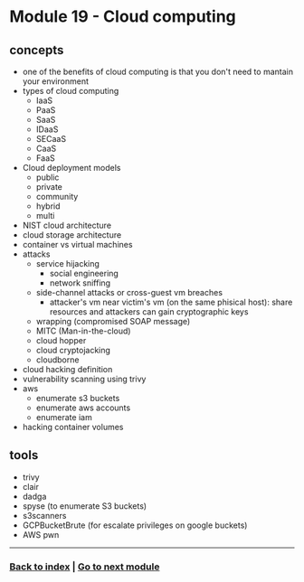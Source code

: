 # Module 19 - Cloud computing

## concepts
- one of the benefits of cloud computing is that you don't need to mantain your environment
- types of cloud computing
    - IaaS
    - PaaS
    - SaaS
    - IDaaS
    - SECaaS
    - CaaS
    - FaaS
- Cloud deployment models
    - public
    - private
    - community
    - hybrid
    - multi
- NIST cloud architecture
- cloud storage architecture
- container vs virtual machines
- attacks
    - service hijacking
        - social engineering
        - network sniffing
    - side-channel attacks or cross-guest vm breaches
        - attacker's vm near victim's vm (on the same phisical host): share resources and attackers can gain cryptographic keys
    - wrapping (compromised SOAP message)
    - MITC (Man-in-the-cloud)
    - cloud hopper
    - cloud cryptojacking
    - cloudborne
- cloud hacking definition
- vulnerability scanning using trivy
- aws
    - enumerate s3 buckets
    - enumerate aws accounts
    - enumerate iam
- hacking container volumes

## tools
- trivy
- clair
- dadga
- spyse (to enumerate S3 buckets)
- s3scanners
- GCPBucketBrute (for escalate privileges on google buckets)
- AWS pwn

---
### [Back to index](../README.md) | [Go to next module](20.md)